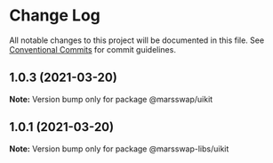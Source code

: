 # Change Log

All notable changes to this project will be documented in this file.
See [Conventional Commits](https://conventionalcommits.org) for commit guidelines.

## 1.0.3 (2021-03-20)

**Note:** Version bump only for package @marsswap/uikit





## 1.0.1 (2021-03-20)

**Note:** Version bump only for package @marsswap-libs/uikit
